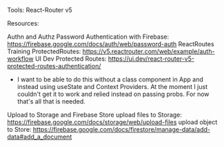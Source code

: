 
Tools:
React-Router v5


Resources:

Authn and Authz
Password Authentication with Firebase: https://firebase.google.com/docs/auth/web/password-auth
ReactRoutes Training ProtectedRoutes: https://v5.reactrouter.com/web/example/auth-workflow
UI Dev Protected Routes: https://ui.dev/react-router-v5-protected-routes-authentication/
- I want to be able to do this without a class component in App and instead using useState and Context Providers. At the moment I just couldn't get it to work and relied instead on passing probs. For now that's all that is needed.


Upload to Storage and Firebase Store
upload files to Storage: https://firebase.google.com/docs/storage/web/upload-files
upload object to Store: https://firebase.google.com/docs/firestore/manage-data/add-data#add_a_document